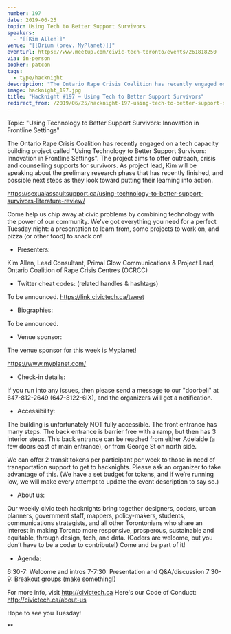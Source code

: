 ```yaml
---
number: 197
date: 2019-06-25
topic: Using Tech to Better Support Survivors
speakers:
  - "[[Kim Allen]]"
venue: "[[Orium (prev. MyPlanet)]]"
eventUrl: https://www.meetup.com/civic-tech-toronto/events/261818250
via: in-person
booker: patcon
tags:
  - type/hacknight
description: "The Ontario Rape Crisis Coalition has recently engaged on a tech capacity building project called ‘Using Technology to Better Support Survivors: Innovation in Frontline Settings’. The project aims to offer outreach, crisis and counselling supports for survivors. As project lead, Kim will be speaking about the prelimary research phase that has recently finished, and possible next steps as they look toward putting their learning into action. https://sexualassaultsupport.ca/using-technology-to-better-support-survivors-literature-review/"
image: hacknight_197.jpg
title: "Hacknight #197 – Using Tech to Better Support Survivors"
redirect_from: /2019/06/25/hacknight-197-using-tech-to-better-support-survivors-with-kim-allen/
---
```


Topic: "Using Technology to Better Support Survivors: Innovation in Frontline Settings"

The Ontario Rape Crisis Coalition has recently engaged on a tech capacity building project called "Using Technology to Better Support Survivors: Innovation in Frontline Settings". The project aims to offer outreach, crisis and counselling supports for survivors. As project lead, Kim will be speaking about the prelimary research phase that has recently finished, and possible next steps as they look toward putting their learning into action.

https://sexualassaultsupport.ca/using-technology-to-better-support-survivors-literature-review/

Come help us chip away at civic problems by combining technology with the power of our community. We've got everything you need for a perfect Tuesday night: a presentation to learn from, some projects to work on, and pizza (or other food) to snack on!

+ Presenters:

Kim Allen, Lead Consultant, Primal Glow Communications & Project Lead, Ontario Coalition of Rape Crisis Centres (OCRCC)

+ Twitter cheat codes: (related handles & hashtags)

To be announced.
https://link.civictech.ca/tweet

+ Biographies:

To be announced.

+ Venue sponsor:

The venue sponsor for this week is Myplanet!

https://www.myplanet.com/

+ Check-in details:

If you run into any issues, then please send a message to our "doorbell" at 647-812-2649 (647-8122-6IX), and the organizers will get a notification.

+ Accessibility:

The building is unfortunately NOT fully accessible. The front entrance has many steps. The back entrance is barrier free with a ramp, but then has 3 interior steps. This back entrance can be reached from either Adelaide (a few doors east of main entrance), or from George St on north side.

We can offer 2 transit tokens per participant per week to those in need of transportation support to get to hacknights. Please ask an organizer to take advantage of this. (We have a set budget for tokens, and if we’re running low, we will make every attempt to update the event description to say so.)

+ About us:

Our weekly civic tech hacknights bring together designers, coders, urban planners, government staff, mappers, policy-makers, students, communications strategists, and all other Torontonians who share an interest in making Toronto more responsive, prosperous, sustainable and equitable, through design, tech, and data. (Coders are welcome, but you don’t have to be a coder to contribute!) Come and be part of it!

+ Agenda:

6:30-7: Welcome and intros
7-7:30: Presentation and Q&A/discussion
7:30-9: Breakout groups (make something!)

For more info, visit http://civictech.ca
Here's our Code of Conduct: http://civictech.ca/about-us

Hope to see you Tuesday!

**
